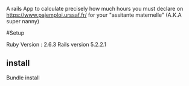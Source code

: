 A rails App to calculate precisely how much hours you must declare on https://www.pajemploi.urssaf.fr/ for your "assitante maternelle" (A.K.A super nanny)

#Setup

Ruby Version : 2.6.3
Rails version 5.2.2.1

## install
Bundle install


